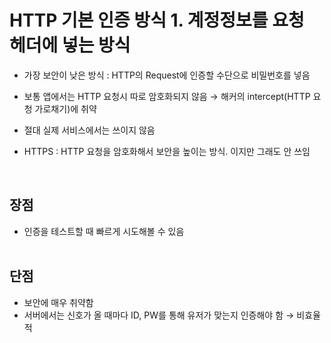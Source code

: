 # HTTP 기본 인증 방식 1. 계정정보를 요청 헤더에 넣는 방식


- 가장 보안이 낮은 방식 : HTTP의 Request에 인증할 수단으로 비밀번호를 넣음


- 보통 앱에서는 HTTP 요청시 따로 암호화되지 않음 → 해커의 intercept(HTTP 요청 가로채기)에 취약 

- 절대 실제 서비스에서는 쓰이지 않음

- HTTPS : HTTP 요청을 암호화해서 보안을 높이는 방식. 이지만 그래도 안 쓰임

<br>

## **장점**
- 인증을 테스트할 때 빠르게 시도해볼 수 있음
  <br>
  <br>

## **단점**
- 보안에 매우 취약함
- 서버에서는 신호가 올 때마다 ID, PW를 통해 유저가 맞는지 인증해야 함 → 비효율적